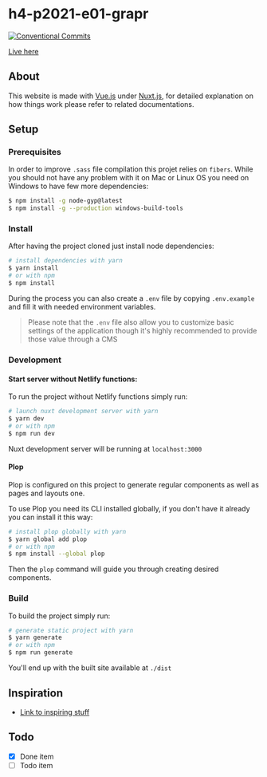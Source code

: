 # h4-p2021-e01-grapr

<!-- Place badges here -->

[![Conventional Commits](https://img.shields.io/badge/Conventional%20Commits-1.0.0-yellow.svg)](https://conventionalcommits.org)

[Live here](https://example.com)

## About

This website is made with [Vue.js](https://vuejs.org) under [Nuxt.js](https://nuxtjs.org), for detailed explanation on how things work please refer to related documentations.

## Setup

### Prerequisites

In order to improve `.sass` file compilation this projet relies on `fibers`. While you should not have any problem with it on Mac or Linux OS you need on Windows to have few more dependencies:

```bash
$ npm install -g node-gyp@latest
$ npm install -g --production windows-build-tools
```

<!-- Uncomment is using Netlify functions -->

<!-- As this project also makes use of [Netlify functions](https://docs.netlify.com/functions/overview), to run them locally you'll need the Netlify's cli:

```bash
$ npm install -g netlify-cli
``` -->

<!-- Uncomment if usage requires an internet connection -->

<!-- Finally the develop or build process of this project also require an internet connection in order to fetch content from CMS, offline usage is not possible. -->

### Install

After having the project cloned just install node dependencies:

```bash
# install dependencies with yarn
$ yarn install
# or with npm
$ npm install
```

During the process you can also create a `.env` file by copying `.env.example` and fill it with needed environment variables.

> Please note that the `.env` file also allow you to customize basic settings of the application though it's highly recommended to provide those value through a CMS

### Development

#### Start server without Netlify functions:

To run the project without Netlify functions simply run:

```bash
# launch nuxt development server with yarn
$ yarn dev
# or with npm
$ npm run dev
```

Nuxt development server will be running at `localhost:3000`

<!-- Uncomment is using Netlify functions -->

<!-- #### Start server with Netlify functions:

If you want the project with Netlify functions available run:

```bash
# launch nuxt development server with yarn
$ yarn dev:netlify
# or with npm
$ npm run dev:netlify
```

> Be aware that you need Nuxt server to run on `localhost` host for `netlify dev` to be able to wrap the server.

Nuxt development server will be running with functions at `localhost:8888` -->

#### Plop

Plop is configured on this project to generate regular components as well as pages and layouts one.

To use Plop you need its CLI installed globally, if you don't have it already you can install it this way:

```bash
# install plop globally with yarn
$ yarn global add plop
# or with npm
$ npm install --global plop
```

Then the `plop` command will guide you through creating desired components.

### Build

To build the project simply run:

```bash
# generate static project with yarn
$ yarn generate
# or with npm
$ npm run generate
```

You'll end up with the built site available at `./dist`

## Inspiration

- [Link to inspiring stuff](https://rickastley.lihbr.fr)

## Todo

- [x] Done item
- [ ] Todo item
